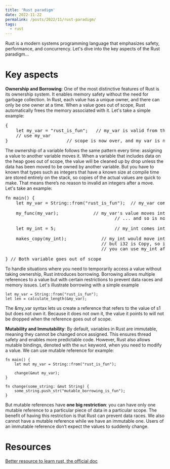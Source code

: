 ```yaml
---
title: 'Rust paradigm'
date: 2022-11-22
permalink: /posts/2022/11/rust-paradigm/
tags:
  - rust
---
```


Rust is a modern systems programming language that emphasizes safety, performance, and concurrency.
Let's dive into the key aspects of the Rust paradigm...

Key aspects
======
**Ownership and Borrowing**:
   One of the most distinctive features of Rust is its ownership system. It enables memory safety without the need for garbage collection. In Rust, each value has a unique owner, and there can only be one owner at a time. When a value goes out of scope, Rust automatically frees the memory associated with it.
Let's take a simple example:
<pre>
{
    let my_var = "rust_is_fun";   // my_var is valid from this point forward
    // use my_var
}                      // scope is now over, and my_var is no longer valid
</pre>

The ownership of a variable follows the same pattern every time: assigning a value to another variable moves it. When a variable that includes data on the heap goes out of scope, the value will be cleaned up by drop unless the data has been moved to be owned by another variable. But you have to known that types such as integers that have a known size at compile time are stored entirely on the stack, so copies of the actual values are quick to make. That means there’s no reason to invalid an integers after a move.
Let's take an example:
<pre>
fn main() {
    let my_var = String::from("rust_is_fun");  // my_var comes into scope (warning: heap allocation)

    my_func(my_var);             // my_var's value moves into the function my_func...
                                         // ... and so is no longer valid here

    let my_int = 5;                      // my_int comes into scope

    makes_copy(my_int);             // my_int would move into the function,
                                    // but i32 is Copy, so it's okay to still
                                    // you can use my_int after

} // Both variable goes out of scope
</pre>

To handle situations where you need to temporarily access a value without taking ownership, Rust introduces borrowing. Borrowing allows multiple references to a value but with certain restrictions to prevent data races and memory issues.
Let's illustrate borrowing with a simple example
```
let my_var = String::from("rust_is_fun");
let len = calculate_length(&my_var);
```
The &my_var syntax lets us create a reference that refers to the value of s1 but does not own it. Because it does not own it, the value it points to will not be dropped when the reference goes out of scope.

**Mutability and Immutability**:
By default, variables in Rust are immutable, meaning they cannot be changed once assigned. This ensures thread safety and enables more predictable code.
However, Rust also allows mutable bindings, denoted with the `mut` keyword, when you need to modify a value.
We can use mutable reference for example:
```
fn main() {
    let mut my_var = String::from("rust_is_fun");

    change(&mut my_var);
}

fn change(some_string: &mut String) {
    some_string.push_str("mutable_borrowing_is_fun");
}
```
But mutable references have **one big restriction**: you can have only one mutable reference to a particular piece of data in a particular scope. The benefit of having this restriction is that Rust can prevent data races. We also cannot have a mutable reference while we have an immutable one. Users of an immutable reference don’t expect the values to suddenly change.

Resources
======
[Better resource to learn rust, the official doc](https://doc.rust-lang.org/book/)



